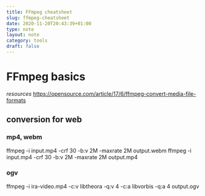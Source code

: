 ```yaml
---
title: FFmpeg cheatsheet
slug: ffmpeg-cheatsheet
date: 2020-11-20T20:43:39+01:00
type: note
layout: note
category: tools
draft: false
---
```


# FFmpeg basics

*resources*
https://opensource.com/article/17/6/ffmpeg-convert-media-file-formats

## conversion for web

### mp4, webm

ffmpeg -i input.mp4 -crf 30 -b:v 2M -maxrate 2M output.webm 
ffmpeg -i input.mp4 -crf 30 -b:v 2M -maxrate 2M output.mp4 

### ogv

ffmpeg -i ira-video.mp4 -c:v libtheora -q:v 4 -c:a libvorbis -q:a 4 output.ogv
